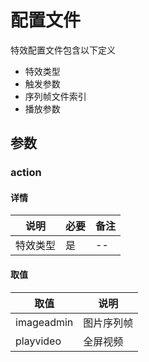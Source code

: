 # 配置文件
特效配置文件包含以下定义
+ 特效类型
+ 触发参数
+ 序列帧文件索引
+ 播放参数

<!-- toc -->

## 参数

### action
#### 详情
|说明|必要|备注|
|---|---|---|
|特效类型|是|--|

#### 取值
|取值|说明|
|---|---|
|imageadmin|图片序列帧|
|playvideo|全屏视频|

